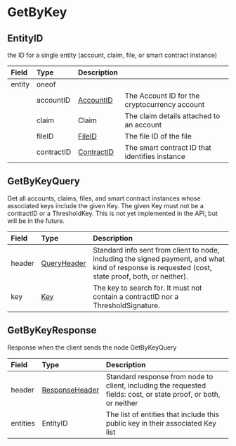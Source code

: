 # GetByKey

## EntityID

the ID for a single entity \(account, claim, file, or smart contract instance\)

| Field | Type | Description |  |
| :--- | :--- | :--- | :--- |
| entity | oneof |  |  |
|  | accountID | [AccountID](../basic-types/accountid.md) | The Account ID for the cryptocurrency account |
|  | claim | Claim | The claim details attached to an account |
|  | fileID | [FileID](../basic-types/fileid.md) | The file ID of the file |
|  | contractID | [ContractID](../basic-types/contractid.md) | The smart contract ID that identifies instance |

## GetByKeyQuery

Get all accounts, claims, files, and smart contract instances whose associated keys include the given Key. The given Key must not be a contractID or a ThresholdKey. This is not yet implemented in the API, but will be in the future.

| Field | Type | Description |
| :--- | :--- | :--- |
| header | [QueryHeader](queryheader.md) | Standard info sent from client to node, including the signed payment, and what kind of response is requested \(cost, state proof, both, or neither\). |
| key | [Key](../basic-types/key.md) | The key to search for. It must not contain a contractID nor a ThresholdSignature. |

## GetByKeyResponse

Response when the client sends the node GetByKeyQuery

| Field | Type | Description |
| :--- | :--- | :--- |
| header | [ResponseHeader](responseheader.md#responseheader) | Standard response from node to client, including the requested fields: cost, or state proof, or both, or neither |
| entities | EntityID | The list of entities that include this public key in their associated Key list |

